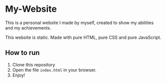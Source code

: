 # My-Website
This is a personal website I made by myself, created to show my abilities and my achievements.

This website is static. Made with pure HTML, pure CSS and pure JavaScript.

## How to run

1. Clone this repository
2. Open the file `index.html` in your browser.
3. Enjoy!
